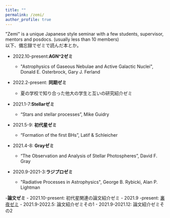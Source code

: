 ```yaml
---
title: ""
permalink: /zemi/
author_profile: true
---
```


"Zemi" is a unique Japanese style seminar with a few students, supervisor, mentors and posdocs. (usually less than 10 members)  
以下、備忘録でゼミで読んだ本とか。

- 2022.10-present:__AGN^2ゼミ__
    - "Astrophysics of Gaseous Nebulae and Active Galactic Nuclei", Donald E. Osterbrock, Gary J. Ferland

- 2022.2-present: __同期ゼミ__
    - 夏の学校で知り合った他大の学生と互いの研究紹介ゼミ
    
- 2021.1-7:__Stellarゼミ__
    - “Stars and stellar processes”, Mike Guidry
     
- 2021.5-9: __初代星ゼミ__
    - “Formation of the first BHs”, Latif & Schleicher
    
- 2021.4-8: __Grayゼミ__  
    - “The Observation and Analysis of Stellar Photospheres”, David F. Gray

- 2020.9-2021-3:__ラジプロゼミ__
    - "Radiative Processes in Astrophysics", George B. Rybicki, Alan P. Lightman
    
-__論文ゼミ__
    - 2021.10-present: 初代星関連の論文紹介ゼミ
    - 2021.9 -present: [裏夜ゼミ](https://sites.google.com/view/urayoru-seminar/) 
    - 2021.9-2022.5: 論文紹介ゼミその1
    - 2021.9-2021.12: 論文紹介ゼミその2
   
     
